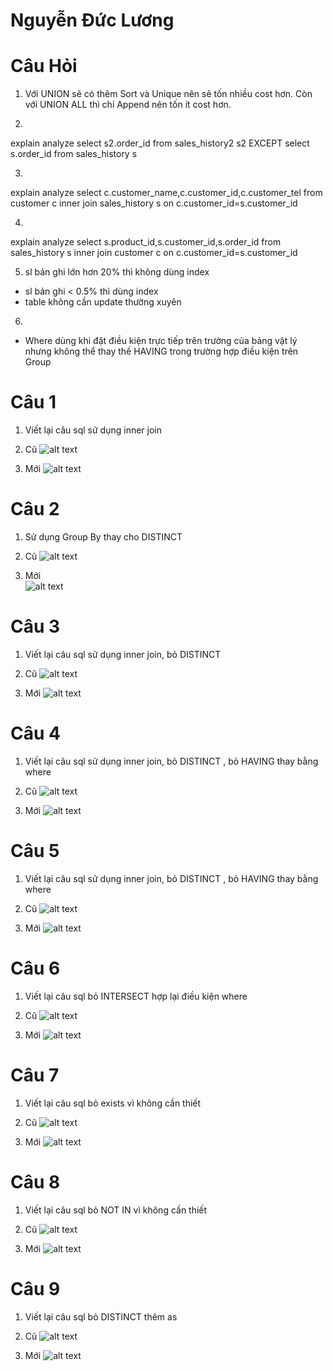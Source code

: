# Nguyễn Đức Lương

# Câu Hỏi
1. Với UNION sẽ có thêm Sort và Unique nên sẽ tốn nhiều cost hơn. Còn với UNION ALL thì chỉ Append nên tốn ít cost hơn.


2.
explain analyze
select s2.order_id from sales_history2 s2 EXCEPT select s.order_id from sales_history s


3.
explain analyze
select c.customer_name,c.customer_id,c.customer_tel
from customer c
inner join sales_history s on c.customer_id=s.customer_id


4.
explain analyze
select s.product_id,s.customer_id,s.order_id
from sales_history s
inner join customer c on c.customer_id=s.customer_id


5. sl bản ghi lớn hơn 20% thì không dùng index
- sl bản ghi < 0.5%  thì dùng index
- table không cần update thường xuyên


6.
- Where dùng khi đặt điều kiện trực tiếp trên trường của bảng vật lý nhưng không thể thay thế HAVING trong trường hợp điều kiện trên Group



# Câu 1
1. Viết lại câu sql sử dụng inner join

2. Cũ
![alt text](https://github.com/chalkybug/SQL-Tunning/blob/master/Query%20tuning%20(bu%E1%BB%95i%20s%E1%BB%91%204)/1c.png)

3. Mới
![alt text](https://github.com/chalkybug/SQL-Tunning/blob/master/Query%20tuning%20(bu%E1%BB%95i%20s%E1%BB%91%204)/1m.png)

# Câu 2
1. Sử dụng Group By thay cho DISTINCT 

2. Cũ
![alt text](https://github.com/chalkybug/SQL-Tunning/blob/master/Query%20tuning%20(bu%E1%BB%95i%20s%E1%BB%91%204)/2c.png)
																											   
3. Mới                                                                                                         
![alt text](https://github.com/chalkybug/SQL-Tunning/blob/master/Query%20tuning%20(bu%E1%BB%95i%20s%E1%BB%91%204)/2m.png)

# Câu 3
1. Viết lại câu sql sử dụng inner join, bỏ DISTINCT 

2. Cũ
![alt text](https://github.com/chalkybug/SQL-Tunning/blob/master/Query%20tuning%20(bu%E1%BB%95i%20s%E1%BB%91%204)/3c.png)

3. Mới
![alt text](https://github.com/chalkybug/SQL-Tunning/blob/master/Query%20tuning%20(bu%E1%BB%95i%20s%E1%BB%91%204)/3m.png)

# Câu 4
1. Viết lại câu sql sử dụng inner join, bỏ DISTINCT , bỏ HAVING thay bằng where

2. Cũ
![alt text](https://github.com/chalkybug/SQL-Tunning/blob/master/Query%20tuning%20(bu%E1%BB%95i%20s%E1%BB%91%204)/4c.png)

3. Mới
![alt text](https://github.com/chalkybug/SQL-Tunning/blob/master/Query%20tuning%20(bu%E1%BB%95i%20s%E1%BB%91%204)/4m.png)

# Câu 5
1. Viết lại câu sql sử dụng inner join, bỏ DISTINCT , bỏ HAVING thay bằng where

2. Cũ
![alt text](https://github.com/chalkybug/SQL-Tunning/blob/master/Query%20tuning%20(bu%E1%BB%95i%20s%E1%BB%91%204)/5c.png)

3. Mới
![alt text](https://github.com/chalkybug/SQL-Tunning/blob/master/Query%20tuning%20(bu%E1%BB%95i%20s%E1%BB%91%204)/5m.png)

# Câu 6
1. Viết lại câu sql bỏ INTERSECT hợp lại điều kiện where

2. Cũ
![alt text](https://github.com/chalkybug/SQL-Tunning/blob/master/Query%20tuning%20(bu%E1%BB%95i%20s%E1%BB%91%204)/6c.png)

3. Mới
![alt text](https://github.com/chalkybug/SQL-Tunning/blob/master/Query%20tuning%20(bu%E1%BB%95i%20s%E1%BB%91%204)/6m.png)

# Câu 7
1. Viết lại câu sql bỏ exists vì không cần thiết

2. Cũ
![alt text](https://github.com/chalkybug/SQL-Tunning/blob/master/Query%20tuning%20(bu%E1%BB%95i%20s%E1%BB%91%204)/7c.png)

3. Mới
![alt text](https://github.com/chalkybug/SQL-Tunning/blob/master/Query%20tuning%20(bu%E1%BB%95i%20s%E1%BB%91%204)/7m.png)

# Câu 8
1. Viết lại câu sql bỏ NOT IN vì không cần thiết

2. Cũ
![alt text](https://github.com/chalkybug/SQL-Tunning/blob/master/Query%20tuning%20(bu%E1%BB%95i%20s%E1%BB%91%204)/8c.png)

3. Mới
![alt text](https://github.com/chalkybug/SQL-Tunning/blob/master/Query%20tuning%20(bu%E1%BB%95i%20s%E1%BB%91%204)/8m.png)

# Câu 9
1. Viết lại câu sql bỏ DISTINCT thêm as

2. Cũ
![alt text](https://github.com/chalkybug/SQL-Tunning/blob/master/Query%20tuning%20(bu%E1%BB%95i%20s%E1%BB%91%204)/9c.png)

3. Mới
![alt text](https://github.com/chalkybug/SQL-Tunning/blob/master/Query%20tuning%20(bu%E1%BB%95i%20s%E1%BB%91%204)/9m.png)









